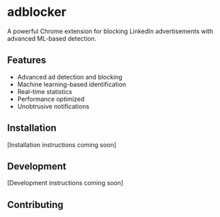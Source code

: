 # adblocker

A powerful Chrome extension for blocking LinkedIn advertisements with advanced ML-based detection.

## Features
- Advanced ad detection and blocking
- Machine learning-based identification
- Real-time statistics
- Performance optimized
- Unobtrusive notifications

## Installation
[Installation instructions coming soon]

## Development
[Development instructions coming soon]

## Contributing
